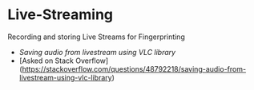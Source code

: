 # Live-Streaming
Recording and storing Live Streams for Fingerprinting

* *Saving audio from livestream using VLC library*
 * [Asked on Stack Overflow]
(https://stackoverflow.com/questions/48792218/saving-audio-from-livestream-using-vlc-library)